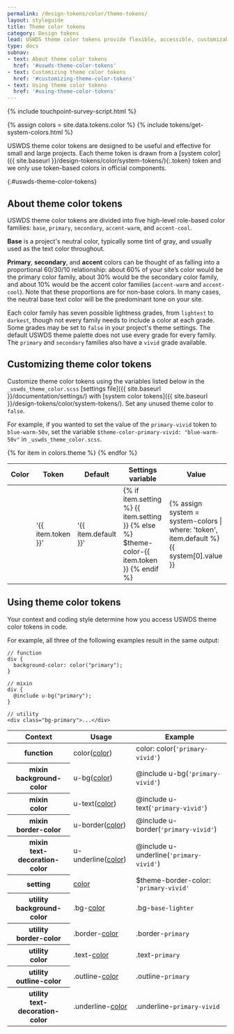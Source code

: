 ```yaml
---
permalink: /design-tokens/color/theme-tokens/
layout: styleguide
title: Theme color tokens
category: Design tokens
lead: USWDS theme color tokens provide flexible, accessible, customizable color choices for your project.
type: docs
subnav:
- text: About theme color tokens
  href: '#uswds-theme-color-tokens'
- text: Customizing theme color tokens
  href: '#customizing-theme-color-tokens'
- text: Using theme color tokens
  href: '#using-theme-color-tokens'
---
```


{% include touchpoint-survey-script.html %}

{% assign colors = site.data.tokens.color %}
{% include tokens/get-system-colors.html %}

USWDS theme color tokens are designed to be useful and effective for small and large projects.  Each theme token is drawn from a [system color]({{ site.baseurl }}/design-tokens/color/system-tokens/){:.token} token and we only use token-based colors in official components.

{:#uswds-theme-color-tokens}
## About theme color tokens
USWDS theme color tokens are divided into five high-level role-based color families: `base`, `primary`, `secondary`, `accent-warm`, and `accent-cool`.

**Base** is a project's neutral color, typically some tint of gray, and usually used as the text color throughout.

**Primary**, **secondary**, and **accent** colors can be thought of as falling into a proportional 60/30/10 relationship: about 60% of your site’s color would be the primary color family, about 30% would be the secondary color family, and about 10% would be the accent color families (`accent-warm` and `accent-cool`). Note that these proportions are for non-base colors. In many cases, the neutral base text color will be the predominant tone on your site.

Each color family has seven possible lightness grades, from `lightest` to `darkest`, though not every family needs to include a color at each grade. Some grades may be set to `false` in your project's theme settings. The default USWDS theme palette does not use every grade for every family. The `primary` and `secondary` families also have a `vivid` grade available.

## Customizing theme color tokens

Customize theme color tokens using the variables listed below in the `_uswds_theme_color.scss` [settings file]({{ site.baseurl }}/documentation/settings/) with [system color tokens]({{ site.baseurl }}/design-tokens/color/system-tokens/). Set any unused theme color to `false`.

For example, if you wanted to set the value of the `primary-vivid` token to `blue-warm-50v`, set the variable `$theme-color-primary-vivid: "blue-warm-50v"` in `_uswds_theme_color.scss`.

<div class="site-table-wrapper">
  <table class="usa-table--borderless site-table-responsive">
    <thead>
      <tr>
        <th scope="col">Color</th>
        <th scope="col">Token</th>
        <th scope="col">Default</th>
        <th scope="col">Settings variable</th>
        <th scope="col" class="text-right">Value</th>
      </tr>
    </thead>
    <tbody>
      {% for item in colors.theme %}
        <tr>
          <th scope="row" data-title="Color" class="flex-align-center text-normal">
            <span class="site-inline-swatch bg-default-{{ item.token }}"></span>
          </th>
          <td data-title="Token">
            <span class="utility-class font-mono-2xs">'{{ item.token }}'</span>
          </td>
          <td data-title="Default" class="font-mono-2xs">
            '{{ item.default }}'
          </td>
          <td data-title="Settings var" class="font-mono-2xs">
            {% if item.setting %}
            {{ item.setting }}
            {% else %}
            $theme-color-{{ item.token }}
            {% endif %}
          </td>
          <td data-title="Value" class="font-mono-2xs text-right">
            {% assign system = system-colors | where: 'token', item.default %}
            {{ system[0].value }}
          </td>
        </tr>
      {% endfor %}
    </tbody>
  </table>
</div>

## Using theme color tokens
Your context and coding style determine how you access USWDS theme color tokens in code.

For example, all three of the following examples result in the same output:

```
// function
div {
  background-color: color("primary");
}

// mixin
div {
  @include u-bg("primary");
}

// utility
<div class="bg-primary">...</div>

```

<div class="site-table-wrapper">
  <table class="usa-table--borderless site-table-responsive">
    <thead>
      <tr>
        <th scope="col">Context</th>
        <th scope="col">Usage</th>
        <th scope="col">Example</th>
      </tr>
    </thead>
    <tbody class="font-mono-2xs">
      <tr>
        <th scope="row" data-title="Context">
          <span class="font-lang-3">function</span>
        </th>
        <td data-title="Description">
          <span>
            color(<a href="{{ site.baseurl }}/design-tokens/color/theme-tokens/" class="token">color</a>)
          </span>
        </td>
        <td data-title="Example">
          <span>
            color: color(<code>'primary-vivid'</code>)
          </span>
        </td>
      </tr>
      <tr>
        <th scope="row" data-title="Context">
          <span class="font-lang-3">
            <span>mixin</span><br/>
            <span class="text-normal">background-color</span>
          </span>
        </th>
        <td data-title="Description">
          <span>
            u-bg(<a href="{{ site.baseurl }}/design-tokens/color/theme-tokens/" class="token">color</a>)
          </span>
        </td>
        <td data-title="Example">
          <span>
            @include u-bg(<code>'primary-vivid'</code>)<br/>
          </span>
        </td>
      </tr>
      <tr>
        <th scope="row" data-title="Context">
          <span class="font-lang-3">
            <span>mixin</span><br/>
            <span class="text-normal">color</span>
          </span>
        </th>
        <td data-title="Description">
          <span>
            u-text(<a href="{{ site.baseurl }}/design-tokens/color/theme-tokens/" class="token">color</a>)<br/>
          </span>
        </td>
        <td data-title="Example">
          <span>
            @include u-text(<code>'primary-vivid'</code>)<br/>
          </span>
        </td>
      </tr>
      <tr>
        <th scope="row" data-title="Context">
          <span class="font-lang-3">
            <span>mixin</span><br/>
            <span class="text-normal">border-color</span>
          </span>
        </th>
        <td data-title="Description">
          <span>
            u-border(<a href="{{ site.baseurl }}/design-tokens/color/theme-tokens/" class="token">color</a>)
          </span>
        </td>
        <td data-title="Example">
          <span>
            @include u-border(<code>'primary-vivid'</code>)<br/>
          </span>
        </td>
      </tr>
      <tr>
        <th scope="row" data-title="Context">
          <span class="font-lang-3">
            <span>mixin</span><br/>
            <span class="text-normal">text-decoration-color</span>
          </span>
        </th>
        <td data-title="Description">
          <span>
            u-underline(<a href="{{ site.baseurl }}/design-tokens/color/theme-tokens/" class="token">color</a>)
          </span>
        </td>
        <td data-title="Example">
          <span>
            @include u-underline(<code>'primary-vivid'</code>)<br/>
          </span>
        </td>
      </tr>
      <tr>
        <th scope="row" data-title="Context">
          <span>
            <span class="font-lang-3">setting</span><br/>
          </span>
        </th>
        <td data-title="Description">
          <span>
            <a href="{{ site.baseurl }}/design-tokens/color/theme-tokens/" class="token">color</a>
          </span>
        </td>
        <td data-title="Example">
          <span>
            $theme-border-color: <code>'primary-vivid'</code>
          </span>
        </td>
      </tr>
      <tr>
        <th scope="row" data-title="Context">
          <span class="font-lang-3">
            <span>utility</span><br/>
            <span class="text-normal">background-color</span>
          </span>
        </th>
        <td data-title="Description">
          <span>
            .bg-<a href="{{ site.baseurl }}/design-tokens/color/theme-tokens/" class="token">color</a>
          </span>
        </td>
        <td data-title="Example">
          <span>
            .bg-<code>base-lighter</code>
          </span>
        </td>
      </tr>
      <tr>
        <th scope="row" data-title="Context">
          <span class="font-lang-3">
            <span>utility</span><br/>
            <span class="text-normal">border-color</span>
          </span>
        </th>
        <td data-title="Description">
          <span>
            .border-<a href="{{ site.baseurl }}/design-tokens/color/theme-tokens/" class="token">color</a>
          </span>
        </td>
        <td data-title="Example">
          <span>
            .border-<code>primary</code>
          </span>
        </td>
      </tr>
      <tr>
        <th scope="row" data-title="Context">
          <span class="font-lang-3">
            <span>utility</span><br/>
            <span class="text-normal">color</span>
          </span>
        </th>
        <td data-title="Description">
          <span>
            .text-<a href="{{ site.baseurl }}/design-tokens/color/theme-tokens/" class="token">color</a>
          </span>
        </td>
        <td data-title="Example">
          <span>
            .text-<code>primary</code>
          </span>
        </td>
      </tr>
      <tr>
        <th scope="row" data-title="Context">
          <span class="font-lang-3">
            <span>utility</span><br/>
            <span class="text-normal">outline-color</span>
          </span>
        </th>
        <td data-title="Description">
          <span>
            .outline-<a href="{{ site.baseurl }}/design-tokens/color/theme-tokens/" class="token">color</a>
          </span>
        </td>
        <td data-title="Example">
          <span>
            .outline-<code>primary</code>
          </span>
        </td>
      </tr>
      <tr>
        <th scope="row" data-title="Context">
          <span class="font-lang-3">
            <span>utility</span><br/>
            <span class="text-normal">text-decoration-color</span>
          </span>
        </th>
        <td data-title="Description">
          <span>
            .underline-<a href="{{ site.baseurl }}/design-tokens/color/theme-tokens/" class="token">color</a>
          </span>
        </td>
        <td data-title="Example">
          <span>
            .underline-<code>primary-vivid</code>
          </span>
        </td>
      </tr>
    </tbody>
  </table>
</div>

